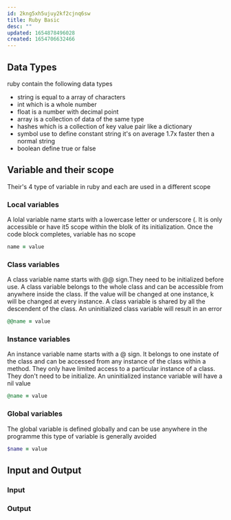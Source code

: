 ```yaml
---
id: 2kng5xh5ujuy2kf2cjnq6sw
title: Ruby Basic
desc: ""
updated: 1654878496028
created: 1654706632466
---
```


## Data Types

ruby contain the following data types

- string is equal to a array of characters
- int which is a whole number
- float is a number with decimal point
- array is a collection of data of the same type
- hashes which is a collection of key value pair like a dictionary
- symbol use to define constant string it's on average 1.7x faster then a normal string
- boolean define true or false

## Variable and their scope

Their's 4 type of variable in ruby and each are used in a different scope

### Local variables

A loIal variable name starts with a
lowercase letter or underscore (. lt is
only accessible or have it5 scope
within the bloIk of its initialization.
Once the code block completes,
variable has no scope
<br>

```Ruby
name = value
```

### Class variables

A class variable name starts with @@
sign.They need to be initialized before
use. A class variable belongs to the
whole class and can be accessible from
anywhere inside the class. lf the value
will be changed at one instance, k will
be changed at every instance.
A class variable is shared by all the
descendent of the class. An uninitialized
class variable will result in an error
<br>

```Ruby
@@name = value
```

### Instance variables

An instance variable name starts with a
@ sign. lt belongs to one instate of the
class and can be accessed from any
instance of the class within a method.
They only have limited access to a
particular instance of a class.
They don't need to be initialize. An
uninitialized instance variable will have
a nil value
<br>

```Ruby
@name = value
```

### Global variables

The global variable is defined globally and can be use anywhere in the programme this type of variable is generally avoided
<br>

```Ruby
$name = value
```

## Input and Output

### Input

### Output

